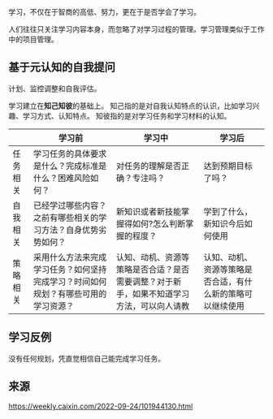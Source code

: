 学习，不仅在于智商的高低、努力，更在于是否学会了学习。

人们往往只关注学习内容本身，而忽略了对学习过程的管理。学习管理类似于工作中的项目管理。


## 基于元认知的自我提问

计划、监控调整和自我评估。

学习建立在**知己知彼**的基础上。
知己指的是对自我认知特点的认识，比如学习兴趣、学习方式、认知特点。
知彼指的是对学习任务和学习材料的认知。

|          | 学习前                                                                             | 学习中                                                                                   | 学习后 |
| -------- | ---------------------------------------------------------------------------------- | ---------------------------------------------------------------------------------------- | ------ |
| 任务相关 | 学习任务的具体要求是什么？完成标准是什么？困难风险如何？                           | 对任务的理解是否正确？专注吗？                                                           | 达到预期目标了吗？       |
| 自我相关 | 已经学过哪些内容？之前有哪些相关的学习方法？自身优势劣势如何？                     | 新知识或者新技能掌握得如何?怎么判断掌握的程度？                                          |  学到了什么，新知识今后如何使用      |
| 策略相关 | 采用什么方法来完成学习任务？如何坚持完成学习？时间如何规划？有哪些可用的学习资源？ | 认知、动机、资源等策略是否合适？是否需要调整？对于新手，如果不知道学习方法，可以向人请教 | 认知、动机、资源等策略是否合适，有什么新的策略可以继续使用       |


## 学习反例
没有任何规划，凭直觉相信自己能完成学习任务。


## 来源
https://weekly.caixin.com/2022-09-24/101944130.html
